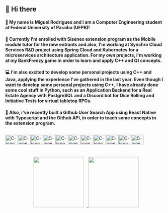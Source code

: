 ## 🖖 Hi there 

#### 🤖 My name is Miguel Rodrigues and I am a Computer Engineering student at Federal University of Paraiba (UFPB)!

#### 🔎 Currently I'm enrolled with Sisenex extension program as the Mobile module tutor for the new entrants and also, I'm working at Synchro Cloud Services R&D project using Spring Cloud and Kubernetes for a microservices architecture application. For my own projects, I'm working at my BankFrenzy game in order to learn and apply C++ and Qt concepts.

#### 💻 I'm also excited to develop some personal projects using C++ and Java, applying the experience I've gathered in the last year. Even though I want to develop some personal projects using C++, I have already done some cool stuff in Python, such as an Application Backend for a Real Estate Agency with PostgreSQL and a Discord bot for Dice Rolling and Initiative Tests for virtual tabletop RPGs.

#### 📱 Also, i've recently built a Github User Search App using React Native with Typescript and the Github API, in order to teach some concepts in the extension program.

##

<div style="display: flex; flex-direction: row;"><br>
  <img align="center" alt="C-icon" height="30" width="40" src="https://cdn.jsdelivr.net/gh/devicons/devicon/icons/c/c-original.svg" />
  <img align="center" alt="C-icon" height="30" width="40" src="https://cdn.jsdelivr.net/gh/devicons/devicon/icons/cplusplus/cplusplus-original.svg" />
  <img align="center" alt="C-icon" height="30" width="40" src="https://cdn.jsdelivr.net/gh/devicons/devicon/icons/java/java-original.svg" />
  <img align="center" alt="C-icon" height="30" width="40" src="https://cdn.jsdelivr.net/gh/devicons/devicon/icons/python/python-original.svg" />
  <img align="center" alt="C-icon" height="30" width="40" src="https://cdn.jsdelivr.net/gh/devicons/devicon/icons/javascript/javascript-original.svg" />
  <img align="center" alt="C-icon" height="30" width="40" src="https://cdn.jsdelivr.net/gh/devicons/devicon/icons/typescript/typescript-original.svg" />
  <img align="center" alt="C-icon" height="30" width="40" src="https://cdn.jsdelivr.net/gh/devicons/devicon/icons/react/react-original.svg" />
  <img align="center" alt="C-icon" height="30" width="40" src="https://cdn.jsdelivr.net/gh/devicons/devicon/icons/spring/spring-original.svg" />
  <img align="center" alt="C-icon" height="30" width="40" src="https://cdn.jsdelivr.net/gh/devicons/devicon/icons/docker/docker-original.svg" />
  <img align="center" alt="C-icon" height="30" width="40" src="https://cdn.jsdelivr.net/gh/devicons/devicon/icons/kubernetes/kubernetes-plain.svg" />
  <img align="center" alt="C-icon" height="30" width="40" src="https://cdn.jsdelivr.net/gh/devicons/devicon/icons/postgresql/postgresql-original.svg" />
</div>

##

<p align="center">
<a href="https://github.com/rodriguesms"}>
  <img height="160em" src="https://github-readme-stats.vercel.app/api?username=rodriguesms&bg_color=00004F,481658,3C1A7D&layout=compact&text_color=FFFFFF&title_color=FFFFFF&show_icons=true&icon_color=FFFFFF&include_all_commits=true&count_private=true" style="margin: 10px 10px 10px 10px;"/>
  <img height="160em" src="https://github-readme-stats.vercel.app/api/top-langs/?username=rodriguesms&bg_color=3C1A7D,481658,00004F&layout=compact&text_color=FFFFFF&title_color=FFFFFF&langs_count=6&exclude_repo=Machine-Learning-UW-Course" />
</a>
</p>
